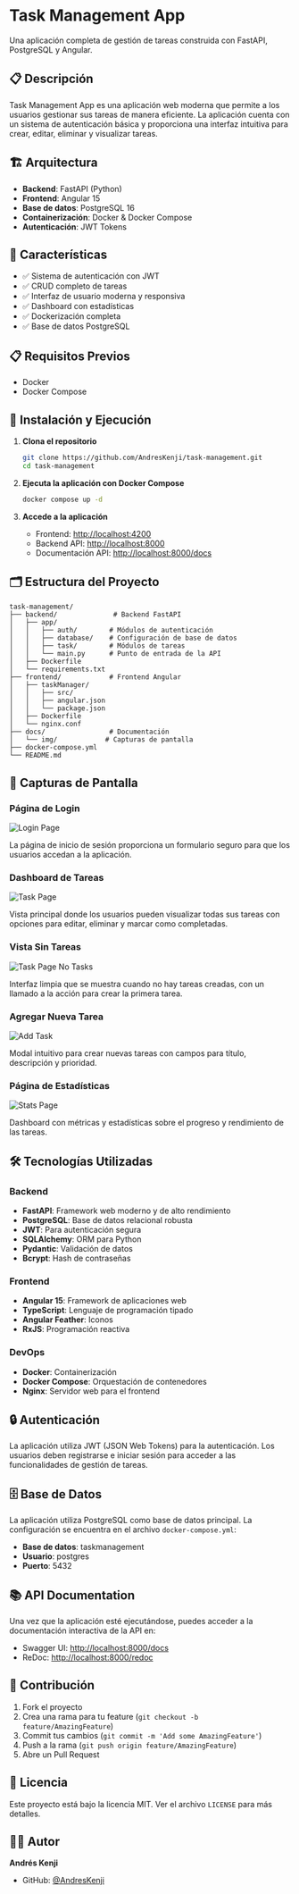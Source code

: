 # Task Management App

Una aplicación completa de gestión de tareas construida con FastAPI, PostgreSQL y Angular.

## 📋 Descripción

Task Management App es una aplicación web moderna que permite a los usuarios gestionar sus tareas de manera eficiente. La aplicación cuenta con un sistema de autenticación básica y proporciona una interfaz intuitiva para crear, editar, eliminar y visualizar tareas.

## 🏗️ Arquitectura

- **Backend**: FastAPI (Python)
- **Frontend**: Angular 15
- **Base de datos**: PostgreSQL 16
- **Containerización**: Docker & Docker Compose
- **Autenticación**: JWT Tokens

## 🚀 Características

- ✅ Sistema de autenticación con JWT
- ✅ CRUD completo de tareas
- ✅ Interfaz de usuario moderna y responsiva
- ✅ Dashboard con estadísticas
- ✅ Dockerización completa
- ✅ Base de datos PostgreSQL

## 📋 Requisitos Previos

- Docker
- Docker Compose

## 🔧 Instalación y Ejecución

1. **Clona el repositorio**
   ```bash
   git clone https://github.com/AndresKenji/task-management.git
   cd task-management
   ```

2. **Ejecuta la aplicación con Docker Compose**
   ```bash
   docker compose up -d
   ```

3. **Accede a la aplicación**
   - Frontend: [http://localhost:4200](http://localhost:4200)
   - Backend API: [http://localhost:8000](http://localhost:8000)
   - Documentación API: [http://localhost:8000/docs](http://localhost:8000/docs)

## 🗂️ Estructura del Proyecto

```
task-management/
├── backend/              # Backend FastAPI
│   ├── app/
│   │   ├── auth/        # Módulos de autenticación
│   │   ├── database/    # Configuración de base de datos
│   │   ├── task/        # Módulos de tareas
│   │   └── main.py      # Punto de entrada de la API
│   ├── Dockerfile
│   └── requirements.txt
├── frontend/            # Frontend Angular
│   ├── taskManager/
│   │   ├── src/
│   │   ├── angular.json
│   │   └── package.json
│   ├── Dockerfile
│   └── nginx.conf
├── docs/                # Documentación
│   └── img/            # Capturas de pantalla
├── docker-compose.yml
└── README.md
```

## 📱 Capturas de Pantalla

### Página de Login
![Login Page](docs/img/login_page.png)

La página de inicio de sesión proporciona un formulario seguro para que los usuarios accedan a la aplicación.

### Dashboard de Tareas
![Task Page](docs/img/task_page.png)

Vista principal donde los usuarios pueden visualizar todas sus tareas con opciones para editar, eliminar y marcar como completadas.

### Vista Sin Tareas
![Task Page No Tasks](docs/img/task_page_no_tasks.png)

Interfaz limpia que se muestra cuando no hay tareas creadas, con un llamado a la acción para crear la primera tarea.

### Agregar Nueva Tarea
![Add Task](docs/img/add_task.png)

Modal intuitivo para crear nuevas tareas con campos para título, descripción y prioridad.

### Página de Estadísticas
![Stats Page](docs/img/stats_page.png)

Dashboard con métricas y estadísticas sobre el progreso y rendimiento de las tareas.

## 🛠️ Tecnologías Utilizadas

### Backend
- **FastAPI**: Framework web moderno y de alto rendimiento
- **PostgreSQL**: Base de datos relacional robusta
- **JWT**: Para autenticación segura
- **SQLAlchemy**: ORM para Python
- **Pydantic**: Validación de datos
- **Bcrypt**: Hash de contraseñas

### Frontend
- **Angular 15**: Framework de aplicaciones web
- **TypeScript**: Lenguaje de programación tipado
- **Angular Feather**: Iconos
- **RxJS**: Programación reactiva

### DevOps
- **Docker**: Containerización
- **Docker Compose**: Orquestación de contenedores
- **Nginx**: Servidor web para el frontend

## 🔒 Autenticación

La aplicación utiliza JWT (JSON Web Tokens) para la autenticación. Los usuarios deben registrarse e iniciar sesión para acceder a las funcionalidades de gestión de tareas.

## 🗄️ Base de Datos

La aplicación utiliza PostgreSQL como base de datos principal. La configuración se encuentra en el archivo `docker-compose.yml`:

- **Base de datos**: taskmanagement
- **Usuario**: postgres
- **Puerto**: 5432

## 📚 API Documentation

Una vez que la aplicación esté ejecutándose, puedes acceder a la documentación interactiva de la API en:
- Swagger UI: [http://localhost:8000/docs](http://localhost:8000/docs)
- ReDoc: [http://localhost:8000/redoc](http://localhost:8000/redoc)

## 🤝 Contribución

1. Fork el proyecto
2. Crea una rama para tu feature (`git checkout -b feature/AmazingFeature`)
3. Commit tus cambios (`git commit -m 'Add some AmazingFeature'`)
4. Push a la rama (`git push origin feature/AmazingFeature`)
5. Abre un Pull Request

## 📝 Licencia

Este proyecto está bajo la licencia MIT. Ver el archivo `LICENSE` para más detalles.

## 👨‍💻 Autor

**Andrés Kenji**
- GitHub: [@AndresKenji](https://github.com/AndresKenji)